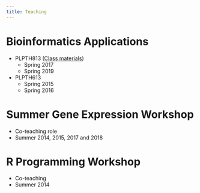 ```yaml
---
title: Teaching
---
```


# Bioinformatics Applications
- PLPTH813 ([Class materials][plpth813])
  - Spring 2017
  - Spring 2019
- PLPTH613
  - Spring 2015
  - Spring 2016

# Summer Gene Expression Workshop
- Co-teaching role
- Summer 2014, 2015, 2017 and 2018

# R Programming Workshop
- Co-teaching
- Summer 2014

[plpth813]: https://github.com/liu3zhenlab/teaching/tree/master/PLPTH813Bioinformatis
